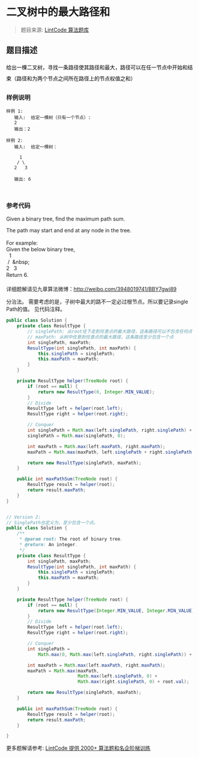 # 二叉树中的最大路径和
 > 题目来源: [LintCode 算法题库](https://www.lintcode.com/problem/binary-tree-maximum-path-sum/?utm_source=sc-github-wzz)
 ## 题目描述
 <span style="line-height: 30px;"><font color="#000000">给出一棵二叉树，</font></span><font color="#000000"><span style="line-height: 30px;">寻找一条路径使其路径和最大，路径可以在任一节点中开始和结束（路径和为两个节点之间所在路径上的节点权值之和）</span></font><br>
 ### 样例说明
 ```
样例 1:
	输入:  给定一棵树（只有一个节点）:
	2
	输出：2
	
样例 2:
	输入:  给定一棵树：

      1
     / \
    2   3
		
	输出: 6

	
```
 ### 参考代码
 Given a binary tree, find the maximum path sum.&nbsp;<div>The path may start and end at any node in the tree.&nbsp;</div><div><br></div><div>For example:&nbsp;</div><div>Given the below binary tree,&nbsp;</div><div>&nbsp; 1&nbsp;</div><div>&nbsp;/ &nbsp;\&nbsp;</div><div>2 &nbsp; 3&nbsp;</div><div><span style="line-height: 1.42857143;">Return 6.</span><br></div><div><div><br></div><div>详细题解请见九章算法微博：<a href="http://weibo.com/3948019741/BBY7gwi89" target="_blank">http://weibo.com/3948019741/BBY7gwi89</a></div></div>

分治法。
需要考虑的是，子树中最大的路不一定必过根节点。所以要记录single Path的值。
见代码注释。
```java
public class Solution {
    private class ResultType {
        // singlePath: 从root往下走到任意点的最大路径，这条路径可以不包含任何点
        // maxPath: 从树中任意到任意点的最大路径，这条路径至少包含一个点
        int singlePath, maxPath; 
        ResultType(int singlePath, int maxPath) {
            this.singlePath = singlePath;
            this.maxPath = maxPath;
        }
    }

    private ResultType helper(TreeNode root) {
        if (root == null) {
            return new ResultType(0, Integer.MIN_VALUE);
        }
        // Divide
        ResultType left = helper(root.left);
        ResultType right = helper(root.right);

        // Conquer
        int singlePath = Math.max(left.singlePath, right.singlePath) + root.val;
        singlePath = Math.max(singlePath, 0);

        int maxPath = Math.max(left.maxPath, right.maxPath);
        maxPath = Math.max(maxPath, left.singlePath + right.singlePath + root.val);

        return new ResultType(singlePath, maxPath);
    }

    public int maxPathSum(TreeNode root) {
        ResultType result = helper(root);
        return result.maxPath;
    }
}


// Version 2:
// SinglePath也定义为，至少包含一个点。
public class Solution {
    /**
     * @param root: The root of binary tree.
     * @return: An integer.
     */
    private class ResultType {
        int singlePath, maxPath;
        ResultType(int singlePath, int maxPath) {
            this.singlePath = singlePath;
            this.maxPath = maxPath;
        }
    }

    private ResultType helper(TreeNode root) {
        if (root == null) {
            return new ResultType(Integer.MIN_VALUE, Integer.MIN_VALUE);
        }
        // Divide
        ResultType left = helper(root.left);
        ResultType right = helper(root.right);

        // Conquer
        int singlePath =
            Math.max(0, Math.max(left.singlePath, right.singlePath)) + root.val;

        int maxPath = Math.max(left.maxPath, right.maxPath);
        maxPath = Math.max(maxPath,
                           Math.max(left.singlePath, 0) + 
                           Math.max(right.singlePath, 0) + root.val);

        return new ResultType(singlePath, maxPath);
    }

    public int maxPathSum(TreeNode root) {
        ResultType result = helper(root);
        return result.maxPath;
    }

}
```
 更多题解请参考: [LintCode 提供 2000+ 算法题和名企阶梯训练](https://www.lintcode.com/problem/?utm_source=sc-github-wzz)